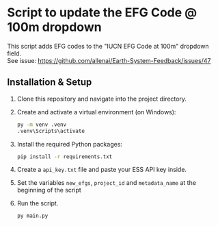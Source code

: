 # Script to update the EFG Code @ 100m dropdown

This script adds EFG codes to the "IUCN EFG Code at 100m" dropdown field.  
See issue: https://github.com/allenai/Earth-System-Feedback/issues/47

## Installation & Setup

1. Clone this repository and navigate into the project directory.

2. Create and activate a virtual environment (on Windows):

    ```bash
    py -m venv .venv
    .venv\Scripts\activate
    ```

3. Install the required Python packages:
   ```bash
   pip install -r requirements.txt
   ```

4. Create a `api_key.txt` file and paste your ESS API key inside. 

5. Set the variables `new_efgs`, `project_id` and `metadata_name` at the beginning of the script

6. Run the script. 
    ```bash
    py main.py
    ```